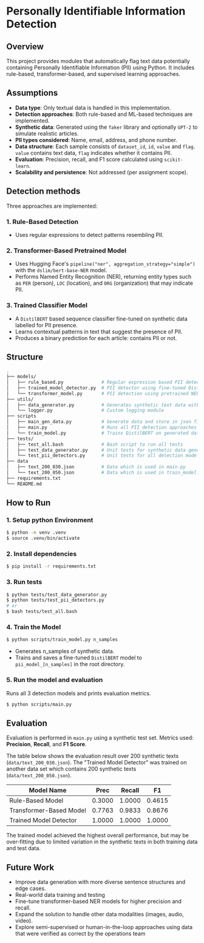 # Personally Identifiable Information Detection

## Overview
This project provides modules that automatically flag text data potentially containing Personally Identifiable Information (PII) using Python. It includes rule-based, transformer-based, and supervised learning approaches.

## Assumptions

- **Data type**: Only textual data is handled in this implementation.
- **Detection approaches**: Both rule-based and ML-based techniques are implemented.
- **Synthetic data**: Generated using the `faker` library and optionally `GPT-2` to simulate realistic articles.
- **PII types considered**: Name, email, address, and phone number.
- **Data structure**: Each sample consists of `dataset_id`, `id`, `value` and `flag`. `value` contains text data, `flag` indicates whether it contains PII.
- **Evaluation**: Precision, recall, and F1 score calculated using `scikit-learn`.
- **Scalability and persistence**: Not addressed (per assignment scope).


## Detection methods

Three approaches are implemented:

### 1. Rule-Based Detection

- Uses regular expressions to detect patterns resembling PII.

### 2. Transformer-Based Pretrained Model

- Uses Hugging Face's `pipeline("ner", aggregation_strategy="simple")` with the `dslim/bert-base-NER` model.
- Performs Named Entity Recognition (NER), returning entity types such as `PER` (person), `LOC` (location), and `ORG` (organization) that may indicate PII.

### 3. Trained Classifier Model

- A `DistilBERT` based sequence classifier fine-tuned on synthetic data labelled for PII presence.
- Learns contextual patterns in text that suggest the presence of PII.
- Produces a binary prediction for each article: contains PII or not.

## Structure

```bash
.
├── models/
│   ├── rule_based.py              # Regular expression based PII detection
│   ├── trained_model_detector.py  # PII detector using fine-tuned DistilBERT
│   └── transformer_model.py       # PII detection using pretrained NER model
├── utils/
│   ├── data_generator.py          # Generates synthetic text data with / without PII.
│   └── logger.py                  # Custom logging module
├── scripts
│   ├── main_gen_data.py           # Generate data and store in json file
│   ├── main.py                    # Runs all PII detection approaches and evaluates them
│   └── train_model.py             # Trains DistilBERT on generated data
├── tests/
│   ├── test_all.bash              # Bash script to run all tests
│   ├── test_data_generator.py     # Unit tests for synthetic data generation
│   └── test_pii_detectors.py      # Unit tests for all detection models
├── data
│   ├── text_200_030.json          # Data which is used in main.py
│   └── text_200_050.json          # Data which is used in train_model.py
├── requirements.txt
└── README.md
```

## How to Run
### 1. Setup python Environment

```bash
$ python -m venv .venv
$ source .venv/bin/activate
```

### 2. Install dependencies

```bash
$ pip install -r requirements.txt
```
### 3. Run tests

```bash
$ python tests/test_data_generator.py
$ python tests/test_pii_detectors.py
# or
$ bash tests/test_all.bash
```

### 4. Train the Model

```bash
$ python scripts/train_model.py n_samples
```

- Generates n_samples of synthetic data.
- Trains and saves a fine-tuned `DistilBERT` model to `pii_model_[n_samples]`  in the root directory.

### 5. Run the model and evaluation

Runs all 3 detection models and prints evaluation metrics.

```bash
$ python scripts/main.py
```

## Evaluation

Evaluation is performed in `main.py` using a synthetic test set. Metrics used: **Precision**, **Recall**, and **F1 Score**.

The table below shows the evaluation result over 200 synthetic texts (`data/text_200_030.json`). The "Trained Model Detector" was trained on another data set which contains 200 synthetic texts (`data/text_200_050.json`).

| Model Name              | Prec   | Recall | F1     |
| ----------------------- | ------ | ------ | ------ |
| Rule-Based Model        | 0.3000 | 1.0000 | 0.4615 |
| Transformer-Based Model | 0.7763 | 0.9833 | 0.8676 |
| Trained Model Detector  | 1.0000 | 1.0000 | 1.0000 |

The trained model achieved the highest overall performance, but may be over-fitting due to limited variation in the synthetic texts in both training data and test data.

## Future Work

- Improve data generation with more diverse sentence structures and edge cases.
- Real-world data training and testing
- Fine-tune transformer-based NER models for higher precision and recall.
- Expand the solution to handle other data modalities (images, audio, video).
- Explore semi-supervised or human-in-the-loop approaches using data that were verified as correct by the operations team
